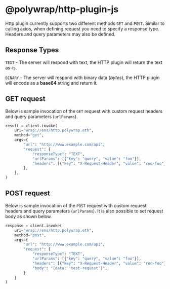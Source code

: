 # @polywrap/http-plugin-js

Http plugin currently supports two different methods `GET` and `POST`. Similar to calling axios, when defining request you need to specify a response type. Headers and query parameters may also be defined.

## Response Types

`TEXT` - The server will respond with text, the HTTP plugin will return the text as-is.

`BINARY` - The server will respond with binary data (_bytes_), the HTTP plugin will encode as a **base64** string and return it.

## GET request

Below is sample invocation of the `GET` request with custom request headers and query parameters (`urlParams`).

```python
result = client.invoke(
    uri="wrap://ens/http.polywrap.eth",
    method="get",
    args={
        "url": "http://www.example.com/api",
        "request": {
            "responseType": "TEXT",
            "urlParams": [{"key": "query", "value": "foo"}],
            "headers": [{"key": "X-Request-Header", "value": "req-foo"}],
        },
    },
)
```

## POST request

Below is sample invocation of the `POST` request with custom request headers and query parameters (`urlParams`). It is also possible to set request body as shown below.

```python
response = client.invoke(
    uri="wrap://ens/http.polywrap.eth",
    method="post",
    args={
        "url": "http://www.example.com/api",
        "request": {
            "responseType": "TEXT",
            "urlParams": [{"key": "query", "value": "foo"}],
            "headers": [{"key": "X-Request-Header", "value": "req-foo"}],
            "body": "{data: 'test-request'}",
        }
    }
)
```
